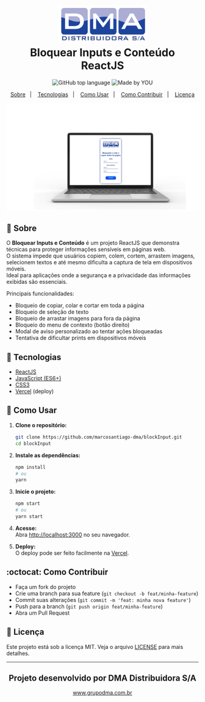 <h1 align="center">
    <img alt="Bloquear Inputs" src=".github/dma-logo.png" height="100px" />
    <br>Bloquear Inputs e Conteúdo<br/>
    ReactJS
</h1>

<p align="center">
  <img alt="GitHub top language" src="https://img.shields.io/github/languages/top/marcosantiago-dma/blockInput?style=flat-square">

  <img alt="Made by YOU" src="https://img.shields.io/badge/made%20by-santiagoidu-%23063386?style=flat-square">
</p>

<p align="center">
  <a href="#bookmark-sobre">Sobre</a>&nbsp;&nbsp;&nbsp;|&nbsp;&nbsp;&nbsp;
  <a href="#rocket-tecnologias">Tecnologias</a>&nbsp;&nbsp;&nbsp;|&nbsp;&nbsp;&nbsp;
  <a href="#wrench-como-usar">Como Usar</a>&nbsp;&nbsp;&nbsp;|&nbsp;&nbsp;&nbsp;
  <a href="#octocat-como-contribuir">Como Contribuir</a>&nbsp;&nbsp;&nbsp;|&nbsp;&nbsp;&nbsp;
  <a href="#memo-licença">Licença</a>
</p>

<p align="center">
  <img alt="Demonstração do projeto" width="650px" src=".github/demo.png" />
</p>

## :bookmark: Sobre

O **Bloquear Inputs e Conteúdo** é um projeto ReactJS que demonstra técnicas para proteger informações sensíveis em páginas web.  
O sistema impede que usuários copiem, colem, cortem, arrastem imagens, selecionem textos e até mesmo dificulta a captura de tela em dispositivos móveis.  
Ideal para aplicações onde a segurança e a privacidade das informações exibidas são essenciais.

Principais funcionalidades:
- Bloqueio de copiar, colar e cortar em toda a página
- Bloqueio de seleção de texto
- Bloqueio de arrastar imagens para fora da página
- Bloqueio do menu de contexto (botão direito)
- Modal de aviso personalizado ao tentar ações bloqueadas
- Tentativa de dificultar prints em dispositivos móveis

## :rocket: Tecnologias

- [ReactJS](https://reactjs.org/)
- [JavaScript (ES6+)](https://developer.mozilla.org/pt-BR/docs/Web/JavaScript)
- [CSS3](https://developer.mozilla.org/pt-BR/docs/Web/CSS)
- [Vercel](https://vercel.com/) (deploy)

## :wrench: Como Usar

1. **Clone o repositório:**
   ```sh
   git clone https://github.com/marcosantiago-dma/blockInput.git
   cd blockInput
   ```

2. **Instale as dependências:**
   ```sh
   npm install
   # ou
   yarn
   ```

3. **Inicie o projeto:**
   ```sh
   npm start
   # ou
   yarn start
   ```

4. **Acesse:**  
   Abra [http://localhost:3000](http://localhost:3000) no seu navegador.

5. **Deploy:**  
   O deploy pode ser feito facilmente na [Vercel](https://vercel.com/).

## :octocat: Como Contribuir

- Faça um fork do projeto
- Crie uma branch para sua feature (`git checkout -b feat/minha-feature`)
- Commit suas alterações (`git commit -m 'feat: minha nova feature'`)
- Push para a branch (`git push origin feat/minha-feature`)
- Abra um Pull Request

## :memo: Licença

Este projeto está sob a licença MIT. Veja o arquivo [LICENSE](./LICENSE) para mais detalhes.

---
<h2 align="center">Projeto desenvolvido por DMA Distribuidora S/A</h2>
<p align="center">
  <a href="https://grupodma.com.br" target="_blank">www.grupodma.com.br</a>
</p>
